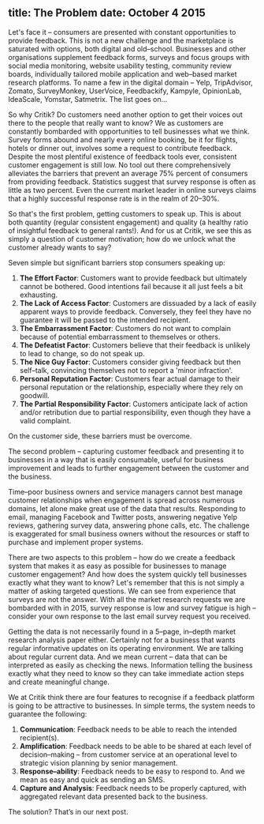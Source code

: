 title: The Problem
date: October 4 2015
---
Let's face it – consumers are presented with constant opportunities to provide feedback. This is not a new challenge and the marketplace is saturated with options, both digital and old–school. Businesses and other organisations supplement feedback forms, surveys and focus groups with social media monitoring, website usability testing, community review boards, individually tailored mobile application and web–based market research platforms. To name a few in the digital domain – Yelp, TripAdvisor, Zomato, SurveyMonkey, UserVoice, Feedbackify, Kampyle, OpinionLab, IdeaScale, Yomstar, Satmetrix. The list goes on...

So why Critik? Do customers need another option to get their voices out there to the people that really want to know? We as customers are constantly bombarded with opportunities to tell businesses what we think. Survey forms abound and nearly every online booking, be it for flights, hotels or dinner out, involves some a request to contribute feedback. Despite the most plentiful existence of feedback tools ever, consistent customer engagement is still low.  No tool out there comprehensively alleviates the barriers that prevent an average 75% percent of consumers from providing feedback.  Statistics suggest that survey response is often as little as two percent. Even the current market leader in online surveys claims that a highly successful response rate is in the realm of 20–30%.

So that's the first problem, getting customers to speak up. This is about both quantity (regular consistent engagement) and quality (a healthy ratio of insightful feedback to general rants!). And for us at Critik, we see this as simply a question of customer motivation; how do we unlock what the customer already wants to say?

Seven simple but significant barriers stop consumers speaking up:

1. **The Effort Factor**: Customers want to provide feedback but ultimately cannot be bothered. Good intentions fail because it all just feels a bit exhausting.
2. **The Lack of Access Factor**: Customers are dissuaded by a lack of easily apparent ways to provide feedback.  Conversely, they feel they have no guarantee it will be passed to the intended recipient.
3. **The Embarrassment Factor**: Customers do not want to complain because of potential embarrassment to themselves or others.
4. **The Defeatist Factor**: Customers believe that their feedback is unlikely to lead to change, so do not speak up.
5. **The Nice Guy Factor**: Customers consider giving feedback but then self–talk, convincing themselves not to report a 'minor infraction'.
6. **Personal Reputation Factor**: Customers fear actual damage to their personal reputation or the relationship, especially where they rely on goodwill.
7. **The Partial Responsibility Factor**: Customers anticipate lack of action and/or retribution due to partial responsibility, even though they have a valid complaint.

On the customer side, these barriers must be overcome.

The second problem – capturing customer feedback and presenting it to businesses in a way that is easily consumable, useful for business improvement and leads to further engagement between the customer and the business.

Time–poor business owners and service managers cannot best manage customer relationships when engagement is spread across numerous domains, let alone make great use of the data that results. Responding to email, managing Facebook and Twitter posts, answering negative Yelp reviews, gathering survey data, answering phone calls, etc. The challenge is exaggerated for small business owners without the resources or staff to purchase and implement proper systems.

There are two aspects to this problem – how do we create a feedback system that makes it as easy as possible for businesses to manage customer engagement? And how does the system quickly tell businesses exactly what they want to know? Let's remember that this is not simply a matter of asking targeted questions. We can see from experience that surveys are not the answer. With all the market research requests we are bombarded with in 2015, survey response is low and survey fatigue is high – consider your own response to the last email survey request you received.

Getting the data is not necessarily found in a 5–page, in–depth market research analysis paper either. Certainly not for a business that wants regular informative updates on its operating environment. We are talking about regular current data.  And we mean current – data that can be interpreted as easily as checking the news. Information telling the business exactly what they need to know so they can take immediate action steps and create meaningful change.

We at Critik think there are four features to recognise if a feedback platform is going to be attractive to businesses.  In simple terms, the system needs to guarantee the following:

1. **Communication**: Feedback needs to be able to reach the intended recipient(s).
2. **Amplification**: Feedback needs to be able to be shared at each level of decision–making – from customer service at an operational level to strategic vision planning by senior management.
3. **Response–ability**: Feedback needs to be easy to respond to.  And we mean as easy and quick as sending an SMS.
4. **Capture and Analysis**: Feedback needs to be properly captured, with aggregated relevant data presented back to the business.

The solution? That’s in our next post.